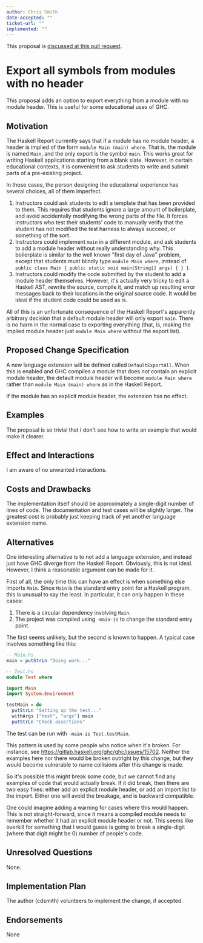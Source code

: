 ```yaml
---
author: Chris Smith
date-accepted: ""
ticket-url: ""
implemented: ""
---
```


This proposal is [discussed at this pull request](https://github.com/ghc-proposals/ghc-proposals/pull/316).

# Export all symbols from modules with no header

This proposal adds an option to export everything from a module with no module
header.  This is useful for some educational uses of GHC.

## Motivation

The Haskell Report currently says that if a module has no module header, a header
is implied of the form `module Main (main) where`.  That is, the module is named
`Main`, and the only export is the symbol `main`.  This works great for writing
Haskell applications starting from a blank slate.  However, in certain educational
contexts, it is convenient to ask students to write and submit parts of a
pre-existing project.

In those cases, the person designing the educational experience has several
choices, all of them imperfect.

1. Instructors could ask students to edit a template that has been provided to
   them. This requires that students ignore a large amount of boilerplate, and
   avoid accidentally modifying the wrong parts of the file. It forces
   instructors who test their students' code to manually verify that the
   student has not modified the test harness to always succeed, or something
   of the sort.
2. Instructors could implement `main` in a different module, and ask students to
   add a module header without really understanding why.  This boilerplate is
   similar to the well known "first day of Java" problem, except that students
   must blindly type `module Main where`, instead of
   `public class Main { public static void main(String[] args) { } }`.
3. Instructors could modify the code submitted by the student to add a module
   header themselves.  However, it's actually very tricky to edit a Haskell AST,
   rewrite the source, compile it, and match up resulting error messages back to
   their locations in the original source code.  It would be ideal if the student
   code could be used as is.

All of this is an unfortunate consequence of the Haskell Report's apparently
arbitrary decision that a default module header will only export `main`.  There
is no harm in the normal case to exporting everything (that, is, making the
implied module header just `module Main where` without the export list).

## Proposed Change Specification

A new language extension will be defined called `DefaultExportAll`.  When this is
enabled and GHC compiles a module that does *not* contain an explicit module header,
the default module header will become `module Main where` rather than
`module Main (main) where` as in the Haskell Report.

If the module has an explicit module header, the extension has no effect.

## Examples

The proposal is so trivial that I don't see how to write an example that
would make it clearer.

## Effect and Interactions

I am aware of no unwanted interactions.

## Costs and Drawbacks

The implementation itself should be approximately a single-digit number of
lines of code.  The documentation and test cases will be slightly larger.
The greatest cost is probably just keeping track of yet another language
extension name.

## Alternatives

One interesting alternative is to not add a language extension, and instead
just have GHC diverge from the Haskell Report.  Obviously, this is not ideal.
However, I think a reasonable argument can be made for it.

First of all, the only time this can have an effect is when something else
imports `Main`.  Since `Main` is the standard entry point for a Haskell
program, this is unusual to say the least.  In particular, it can only happen
in these cases:

1. There is a circular dependency involving `Main`.
2. The project was compiled using `-main-is` to change the standard entry point.

The first seems unlikely, but the second is known to happen.  A typical case
involves something like this:

``` haskell
-- Main.hs
main = putStrLn "Doing work..."
```

``` haskell
-- Test.hs
module Test where

import Main
import System.Environment

testMain = do
  putStrLn "Setting up the test..."
  withArgs ["test", "args"] main
  putStrLn "Check assertions"
```

The test can be run with `-main-is Test.testMain`.

This pattern is used by some people who notice when it's broken.  For instance, see https://gitlab.haskell.org/ghc/ghc/issues/15702.  Neither the examples here nor there
would be broken outright by this change, but they would become vulnerable to name
collisions after this change is made.

So it's possible this might break some code, but we cannot find any examples of code
that would actually break.  If it did break, then there are two easy fixes: either
add an explicit module header, or add an import list to the import.  Either one will
avoid the breakage, and is backward compatible.

One could imagine adding a warning for cases where this would happen.  This is not
straight-forward, since it means a compiled module needs to remember whether it had
an explicit module header or not.  This seems like overkill for something that I
would guess is going to break a single-digit (where that digit might be 0) number
of people's code.

## Unresolved Questions

None.

## Implementation Plan

The author (cdsmith) volunteers to implement the change, if accepted.

## Endorsements

None
